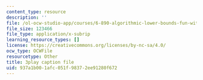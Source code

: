```yaml
---
content_type: resource
description: ''
file: /ol-ocw-studio-app/courses/6-890-algorithmic-lower-bounds-fun-with-hardness-proofs-fall-2014/937a1b001afc051f98372ee91280f672_ZaSMm2xvatw.srt
file_size: 123466
file_type: application/x-subrip
learning_resource_types: []
license: https://creativecommons.org/licenses/by-nc-sa/4.0/
ocw_type: OCWFile
resourcetype: Other
title: 3play caption file
uid: 937a1b00-1afc-051f-9837-2ee91280f672
---
```

